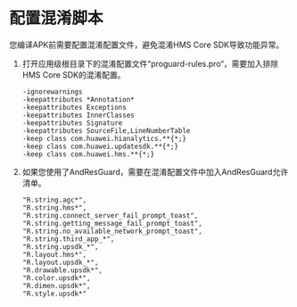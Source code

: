 # 配置混淆脚本<a name="ZH-CN_TOPIC_0000001099661078"></a>

您编译APK前需要配置混淆配置文件，避免混淆HMS Core SDK导致功能异常。

1.  打开应用级根目录下的混淆配置文件“proguard-rules.pro“，需要加入排除HMS Core SDK的混淆配置。

    ```
    -ignorewarnings 
    -keepattributes *Annotation* 
    -keepattributes Exceptions 
    -keepattributes InnerClasses 
    -keepattributes Signature 
    -keepattributes SourceFile,LineNumberTable 
    -keep class com.huawei.hianalytics.**{*;} 
    -keep class com.huawei.updatesdk.**{*;} 
    -keep class com.huawei.hms.**{*;}
    ```

2.  如果您使用了AndResGuard，需要在混淆配置文件中加入AndResGuard允许清单。

    ```
    "R.string.agc*",
    "R.string.hms*", 
    "R.string.connect_server_fail_prompt_toast", 
    "R.string.getting_message_fail_prompt_toast", 
    "R.string.no_available_network_prompt_toast", 
    "R.string.third_app_*", 
    "R.string.upsdk_*", 
    "R.layout.hms*", 
    "R.layout.upsdk_*", 
    "R.drawable.upsdk*", 
    "R.color.upsdk*", 
    "R.dimen.upsdk*", 
    "R.style.upsdk*"
    ```


